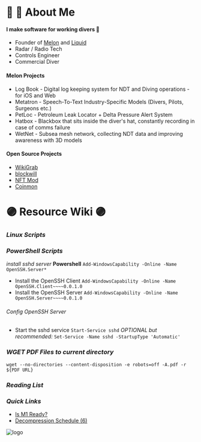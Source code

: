 # 🐙 🤿 About Me

#### I make software for working divers 🦯

  + Founder of [Melon](https://www.divemelon.com) and [Liquid](https://www.liquid.cards)
  + Radar / Radio Tech
  + Controls Engineer
  + Commercial Diver


#### Melon Projects

  + Log Book - Digital log keeping system for NDT and Diving operations - for iOS and Web
  + Metatron - Speech-To-Text Industry-Specific Models (Divers, Pilots, Surgeons etc.)
  + PetLoc - Petroleum Leak Locator + Delta Pressure Alert System
  + Hatbox - Blackbox that sits inside the diver's hat, constantly recording in case of comms failure
  + WetNet - Subsea mesh network, collecting NDT data and improving awareness with 3D models

#### Open Source Projects
  + [WikiGrab](https://github.com/newagemob/wikigrab)
  + [blockwill](https://github.com/newagemob/blockwill)
  + [NFT Mod](https://github.com/newagemob/nft-mod)
  + [Coinmon](https://github.com/newagemob/coinmon)
  

###

# 🟣 Resource Wiki 🟣

### ***Linux Scripts***

### ***PowerShell Scripts***
*install sshd server* **Powershell**
`Add-WindowsCapability -Online -Name OpenSSH.Server*`
+ Install the OpenSSH Client
`Add-WindowsCapability -Online -Name OpenSSH.Client~~~~0.0.1.0`
+ Install the OpenSSH Server
`Add-WindowsCapability -Online -Name OpenSSH.Server~~~~0.0.1.0`
###### Config OpenSSH Server
+ Start the sshd service
`Start-Service sshd`
*OPTIONAL but recommended:*
`Set-Service -Name sshd -StartupType 'Automatic'`

### ***WGET PDF Files to current directory***
```wget --no-directories --content-disposition -e robots=off -A.pdf -r ${PDF URL}```

### ***Reading List***

### ***Quick Links***
+ [Is M1 Ready?](https://isapplesiliconready.com/for/developer)
+ [Decompression Schedule (6)](http://www.usu.edu/scuba/navy_manual6.pdf)

![logo]

[logo]: https://www.freepnglogos.com/uploads/octopus-png/file-supprised-octopus-0.png "Shroud the Octopus"
